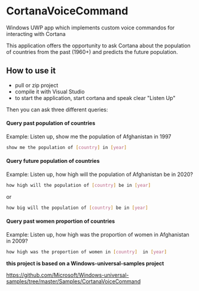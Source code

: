 # CortanaVoiceCommand
Windows UWP app which implements custom voice commandos for interacting with Cortana

This application offers the opportunity to ask Cortana about the population of countries from the past (1960+) and predicts
the future population.

## How to use it

* pull or zip project
* compile it with Visual Studio 
* to start the application, start cortana and speak clear "Listen Up"

Then you can ask three different queries:

#### Query past population of countries

Example: Listen up, show me the population of Afghanistan in 1997
```sh
show me the population of [country] in [year]
```
#### Query future population of countries
Example: Listen up, how high will the population of Afghanistan be in 2020?
```sh
how high will the population of [country] be in [year]
```

or
```sh
how big will the population of [country] be in [year]
```
#### Query past women proportion of countries
Example: Listen up, how high was the proportion of women in Afghanistan in 2009?
```sh
how high was the proportion of women in [country]  in [year]
```

<b>this project is based on a Windows-universal-samples project</b>

https://github.com/Microsoft/Windows-universal-samples/tree/master/Samples/CortanaVoiceCommand

